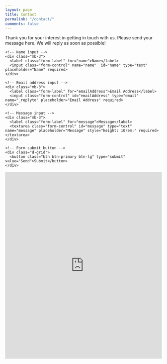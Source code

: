 ```yaml
---
layout: page
title: Contact
permalink: "/contact/"
comments: false
---
```




<!-- Wrapper container -->
<p class="mb-4">Thank you for your interest in getting in touch with us. Please send your message here. We will reply as soon as possible!</p>
  <!-- Bootstrap 5 starter form -->
  <form id="contactForm" action="https://formspree.io/{{site.formspree}}" method="POST">

    <!-- Name input -->
    <div class="mb-3">
      <label class="form-label" for="name">Name</label>
      <input class="form-control" name="name"  id="name" type="text" placeholder="Name" required>
    </div>

    <!-- Email address input -->
    <div class="mb-3">
      <label class="form-label" for="emailAddress">Email Address</label>
      <input class="form-control" id="emailAddress" type="email" name="_replyto" placeholder="Email Address" required>
    </div>

    <!-- Message input -->
    <div class="mb-3">
      <label class="form-label" for="message">Message</label>
      <textarea class="form-control" id="message" type="text" name="message" placeholder="Message" style="height: 10rem;" required></textarea>
    </div>

    <!-- Form submit button -->
    <div class="d-grid">
      <button class="btn btn-primary btn-lg" type="submit" value="Send">Submit</button>
    </div>

  </form>

  <iframe src="https://www.google.com/maps/embed?pb=!1m14!1m8!1m3!1d15869.695349090776!2d80.1989143!3d6.0734427!3m2!1i1024!2i768!4f13.1!3m3!1m2!1s0x0%3A0xb02f17fc77ac0859!2sUS%20LAYER%20%5B%20CCTV%20-%20Security%20System%20-%20Galle%20Software%20Solutions%20%5D!5e0!3m2!1sen!2slk!4v1662982509037!5m2!1sen!2slk" width="100%" height="600" style="border:0;" allowfullscreen="" loading="lazy" referrerpolicy="no-referrer-when-downgrade"></iframe>
